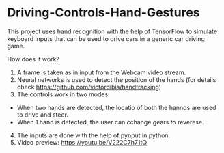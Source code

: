 # Driving-Controls-Hand-Gestures

This project uses hand recognition with the help of TensorFlow to simulate keyboard inputs that can be used to drive cars in a generic car driving game.

How does it work?

1) A frame is taken as in input from the Webcam video stream.
2) Neural networks is used to detect the position of the hands (for details check https://github.com/victordibia/handtracking)
3) The controls work in two modes:
  - When two hands are detected, the locatio of both the hannds are used to drive and steer. 
  - When 1 hand is detected, the user can cchange gears to reverese.
4) The inputs are done with the help of pynput in python.
5) Video preview: https://youtu.be/V222C7h71tQ

